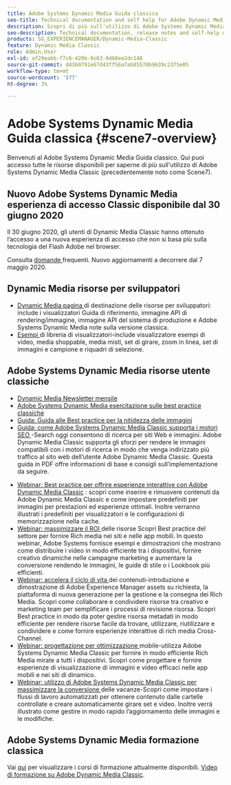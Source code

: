 ```yaml
---
title: Adobe Systems Dynamic Media Guida classica
seo-title: Technical documentation and self help for Adobe Dynamic Media Classic
description: Scopri di più sull'utilizzo di Adobe Systems Dynamic Media Classic per gestire video, riquadri di visualizzazione e molto altro, con Servizi cloud AEM documenti.
seo-description: Technical documentation, release notes and self-help materials for Adobe Dynamic Media Classic, formerly Scene 7
products: SG_EXPERIENCEMANAGER/Dynamic-Media-Classic
feature: Dynamic Media Classic
role: Admin,User
exl-id: af29eabb-f7c6-420b-9c63-9d60ee2dc148
source-git-commit: d43b0791e67d43ff56a7ab85570b9639c2375e05
workflow-type: tm+mt
source-wordcount: '577'
ht-degree: 3%

---
```


# Adobe Systems Dynamic Media Guida classica {#scene7-overview}

Benvenuti al Adobe Systems Dynamic Media Guida classico. Qui puoi accesso tutte le risorse disponibili per saperne di più sull&#39;utilizzo di Adobe Systems Dynamic Media Classic (precedentemente noto come Scene7).

## Nuovo Adobe Systems Dynamic Media esperienza di accesso Classic disponibile dal 30 giugno 2020

Il 30 giugno 2020, gli utenti di Dynamic Media Classic hanno ottenuto l’accesso a una nuova esperienza di accesso che non si basa più sulla tecnologia del Flash Adobe nel browser.

Consulta [ domande ](new-ui-2020.md) frequenti. Nuovo aggiornamenti a decorrere dal 7 maggio 2020.

## Dynamic Media risorse per sviluppatori

* [Dynamic Media pagina ](https://experienceleague.adobe.com/docs/dynamic-media-developer-resources.html) di destinazione delle risorse per sviluppatori: include i visualizzatori Guida di riferimento, immagine API di rendering/immagine, immagine API del sistema di produzione e Adobe Systems Dynamic Media note sulla versione classica.
* [Esempi ](https://landing.adobe.com/en/na/dynamic-media/ctir-2755/live-demos.html) di libreria di visualizzatori-include visualizzatore esempi di video, media shoppable, media misti, set di girare, zoom in linea, set di immagini e campione e riquadri di selezione.

## Adobe Systems Dynamic Media risorse utente classiche

* [Dynamic Media Newsletter mensile](dynamic-media-newsletter.md)
* [Adobe Systems Dynamic Media esercitazione sulle best practice classiche](https://experienceleague.adobe.com/docs/experience-manager-learn/dynamic-media-classic-tutorial/overview.html)
* [Guida: Guida alle Best practice per la nitidezza delle immagini](/help/assets/s7_sharpening_images.pdf)
* [Guida: come Adobe Systems Dynamic Media Classic supporta i motori SEO ](/help/assets/s7_seo.pdf) -Search oggi consentono di ricerca per siti Web e immagini. Adobe Dynamic Media Classic supporta gli sforzi per rendere le immagini compatibili con i motori di ricerca in modo che venga indirizzato più traffico al sito web dell’utente Adobe Dynamic Media Classic. Questa guida in PDF offre informazioni di base e consigli sull’implementazione da seguire.
<!-- * [Webinar: Best Practices for Responsive Design](http://offers.adobe.com/en/na/marketing/landings/_40458_responsive_design_live_on_demand_webinar.html) - Learn practical tips on how to improve your mobile strategy. See real-world examples of responsive design in action. Create one primary asset that works across multiple devices and increase mobile performance by dynamically changing the resolution of images or the orientation of images for portrait or landscape displays. Learn how to also dynamically crop, scale, or resize images. -->
* [Webinar: Best practice per offrire esperienze interattive con Adobe Dynamic Media Classic](https://seminars.adobeconnect.com/p7wb8ej3u6d/) : scopri come inserire e rimuovere contenuti da Adobe Dynamic Media Classic e come impostare predefiniti per immagini per prestazioni ed esperienze ottimali. Inoltre verranno illustrati i predefiniti per visualizzatori e le configurazioni di memorizzazione nella cache.
* [Webinar: massimizzare il ROI ](https://adobecustomersuccess.adobeconnect.com/p5ar3hfrrec/?launcher=false&amp;fcsContent=true&amp;pbMode=normal&amp;proto=true) delle risorse Scopri Best practice del settore per fornire Rich media nei siti e nelle app mobili. In questo webinar, Adobe Systems fornisce esempi e dimostrazioni che mostrano come distribuire i video in modo efficiente tra i dispositivi, fornire creativo dinamiche nelle campagne marketing e aumentare la conversione rendendo le immagini, le guide di stile o i Lookbook più efficienti.
* [Webinar: accelera il ciclo di vita ](https://adobecustomersuccess.adobeconnect.com/p88ducm9pqv/) dei contenuti-introduzione e dimostrazione di Adobe Experience Manager assets su richiesta, la piattaforma di nuova generazione per la gestione e la consegna dei Rich Media. Scopri come collaborare e condividere risorse tra creativo e marketing team per semplificare i processi di revisione risorsa. Scopri Best practice in modo da poter gestire risorsa metadati in modo efficiente per rendere risorse facile da trovare, utilizzare, riutilizzare e condividere e come fornire esperienze interattive di rich media Cross-Channel.
* [Webinar: progettazione per ottimizzazione ](https://adobecustomersuccess.adobeconnect.com/p6oqd3wydif/?launcher=false&amp;fcsContent=true&amp;pbMode=normal&amp;proto=true) mobile-utilizza Adobe Systems Dynamic Media Classic per fornire in modo efficiente Rich Media mirate a tutti i dispositivi. Scopri come progettare e fornire esperienze di visualizzazione di immagini e video efficaci nelle app mobili e nei siti di dinamico.
* [Webinar: utilizzo di Adobe Systems Dynamic Media Classic per massimizzare la conversione ](https://adobecustomersuccess.adobeconnect.com/p32n1yr85c9/?proto=true) delle vacanze-Scopri come impostare i flussi di lavoro automatizzati per ottenere contenuto dalle cartelle controllate e creare automaticamente girare set e video. Inoltre verrà illustrato come gestire in modo rapido l’aggiornamento delle immagini e le modifiche.

## Adobe Systems Dynamic Media formazione classica

Vai [qui](https://learning.adobe.com/catalog.html#product=adobe-scene7) per visualizzare i corsi di formazione attualmente disponibili.
[Video di formazione su Adobe Dynamic Media Classic](/help/training-videos.md).
